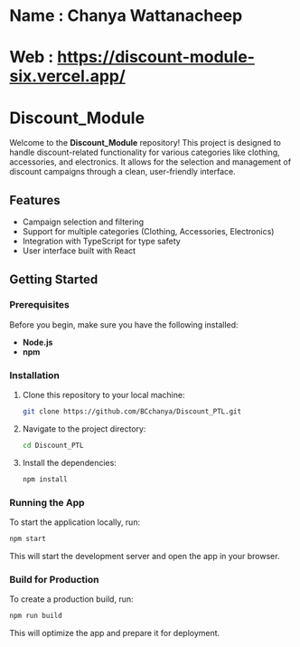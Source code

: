 # Name : Chanya Wattanacheep
# Web : https://discount-module-six.vercel.app/
# Discount_Module

Welcome to the **Discount_Module** repository! This project is designed to handle discount-related functionality for various categories like clothing, accessories, and electronics. It allows for the selection and management of discount campaigns through a clean, user-friendly interface.

## Features
- Campaign selection and filtering
- Support for multiple categories (Clothing, Accessories, Electronics)
- Integration with TypeScript for type safety
- User interface built with React

## Getting Started

### Prerequisites

Before you begin, make sure you have the following installed:
- **Node.js** 
- **npm** 

### Installation

1. Clone this repository to your local machine:
    ```bash
    git clone https://github.com/BCchanya/Discount_PTL.git
    ```
2. Navigate to the project directory:
    ```bash
    cd Discount_PTL
    ```
3. Install the dependencies:
    ```bash
    npm install
    ```

### Running the App

To start the application locally, run:
```bash
npm start
```
This will start the development server and open the app in your browser.

### Build for Production

To create a production build, run:
```bash
npm run build
```
This will optimize the app and prepare it for deployment.

